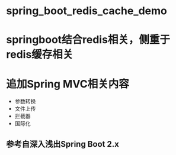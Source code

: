 # spring_boot_redis_cache_demo
# springboot结合redis相关，侧重于redis缓存相关
# 追加Spring MVC相关内容

- 参数转换
- 文件上传
- 拦截器
- 国际化

## 参考自深入浅出Spring Boot 2.x
